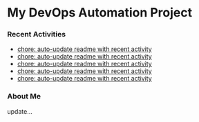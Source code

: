 # My DevOps Automation Project

### Recent Activities
<!-- activity:START -->
- [chore: auto-update readme with recent activity](https://github.com/kaigiii/mybowling-app/commit/87ca173fc635656b24d16486b840f7bccac7ee0e)
- [chore: auto-update readme with recent activity](https://github.com/kaigiii/mybowling-app/commit/201ef62cf4bced993053af62b1397d1be3b11d45)
- [chore: auto-update readme with recent activity](https://github.com/kaigiii/mybowling-app/commit/790d12a33f3b3b5029e2cddceb9871f0bb348b66)
- [chore: auto-update readme with recent activity](https://github.com/kaigiii/mybowling-app/commit/963187d7594d3668e19e9733e0c4fd3600448bd2)
- [chore: auto-update readme with recent activity](https://github.com/kaigiii/mybowling-app/commit/6e19a07dd917b59e64b4956eb91ee2ea4625e481)
<!-- activity:END -->

### About Me
<!-- MYLINKS:START -->
<!-- MYLINKS:END -->

update...
